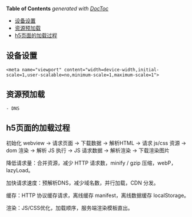 <!-- START doctoc generated TOC please keep comment here to allow auto update -->
<!-- DON'T EDIT THIS SECTION, INSTEAD RE-RUN doctoc TO UPDATE -->
**Table of Contents**  *generated with [DocToc](https://github.com/thlorenz/doctoc)*

- [设备设置](#%E8%AE%BE%E5%A4%87%E8%AE%BE%E7%BD%AE)
- [资源预加载](#%E8%B5%84%E6%BA%90%E9%A2%84%E5%8A%A0%E8%BD%BD)
- [h5页面的加载过程](#h5%E9%A1%B5%E9%9D%A2%E7%9A%84%E5%8A%A0%E8%BD%BD%E8%BF%87%E7%A8%8B)

<!-- END doctoc generated TOC please keep comment here to allow auto update -->

## 设备设置

    <meta name="viewport" content="width=device-width,initial-scale=1,user-scalable=no,minimum-scale=1,maximum-scale=1">

## 资源预加载

    - DNS

## h5页面的加载过程
初始化 webview -> 请求页面 -> 下载数据 -> 解析HTML -> 请求 js/css 资源 -> dom 渲染 -> 解析 JS 执行 -> JS 请求数据 -> 解析渲染 -> 下载渲染图片

降低请求量：合并资源，减少 HTTP 请求数，minify / gzip 压缩，webP，lazyLoad。

加快请求速度：预解析DNS，减少域名数，并行加载，CDN 分发。

缓存：HTTP 协议缓存请求，离线缓存 manifest，离线数据缓存 localStorage。

渲染：JS/CSS优化，加载顺序，服务端渲染模板直出。